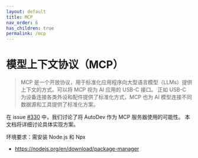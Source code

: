 ```yaml
---
layout: default
title: MCP
nav_order: 6
has_children: true
permalink: /mcp
---
```


# 模型上下文协议（MCP）

> MCP 是一个开放协议，用于标准化应用程序向大型语言模型（LLMs）提供上下文的方式。可以将 MCP 视为 AI 应用的 USB-C 接口。
> 正如 USB-C 为设备连接各类外设和配件提供了标准化方式，MCP 也为 AI 模型连接不同数据源和工具提供了标准化方案。

在 issue [#330](https://github.com/unit-mesh/auto-dev/issues/330) 中，我们讨论了将 AutoDev 作为 MCP 服务器使用的可能性。
本文档将详细讨论具体实现方案。

环境要求：需安装 Node.js 和 Npx

- https://nodejs.org/en/download/package-manager
